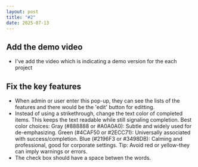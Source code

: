 ```yaml
---
layout: post
title: "#2"
date: 2025-07-13
---
```


## Add the demo video
 - I've add the video which is indicating a demo version for the each project

## Fix the key features
 - When admin or user enter this pop-up, they can see the lists of the features and there would be the 'edit' button for editting.
 - Instead of using a strikethrough, change the text color of completed items. This keeps the text readable while still signaling completion.
    Best color choices:
    Gray (#888888 or #A0A0A0): Subtle and widely used for de-emphasizing.
    Green (#4CAF50 or #2ECC71): Universally associated with success/completion.
    Blue (#2196F3 or #3498DB): Calming and professional, good for corporate settings.
    Tip: Avoid red or yellow-they can imply warnings or errors.
- The check box should have a space betwen the words. 



